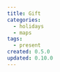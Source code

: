 ```yaml
---
title: Gift
categories:
  - holidays
  - maps
tags:
  - present
created: 0.5.0
updated: 0.10.0
---
```

